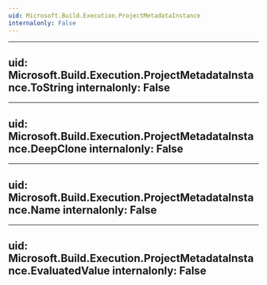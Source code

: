 ```yaml
---
uid: Microsoft.Build.Execution.ProjectMetadataInstance
internalonly: False
---
```


---
uid: Microsoft.Build.Execution.ProjectMetadataInstance.ToString
internalonly: False
---

---
uid: Microsoft.Build.Execution.ProjectMetadataInstance.DeepClone
internalonly: False
---

---
uid: Microsoft.Build.Execution.ProjectMetadataInstance.Name
internalonly: False
---

---
uid: Microsoft.Build.Execution.ProjectMetadataInstance.EvaluatedValue
internalonly: False
---
